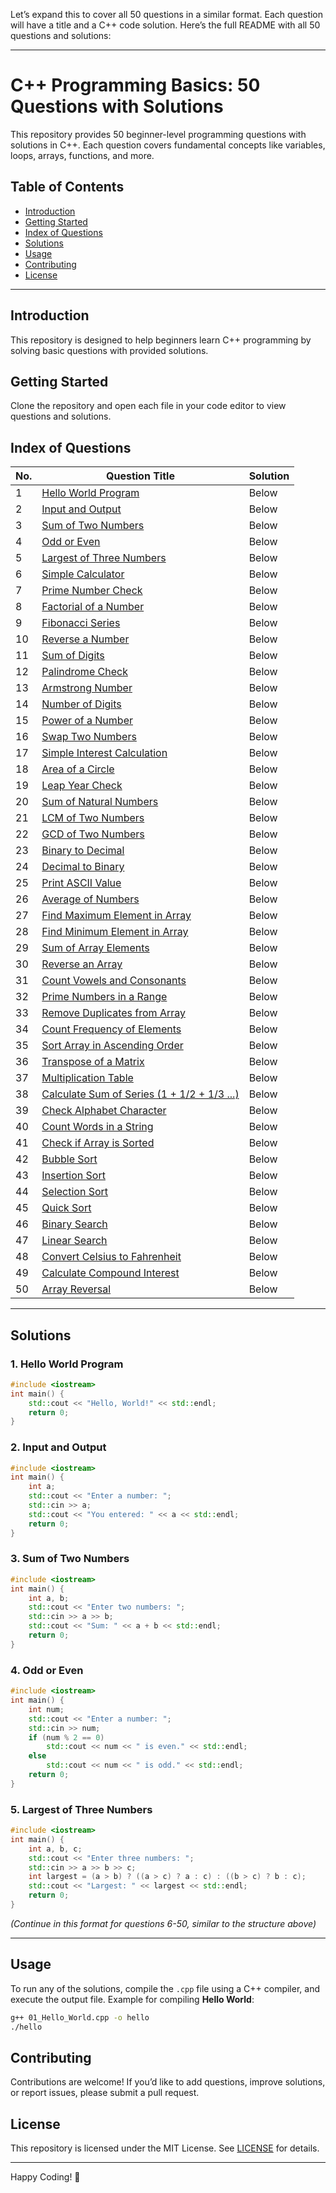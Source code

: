 Let’s expand this to cover all 50 questions in a similar format. Each question will have a title and a C++ code solution. Here’s the full README with all 50 questions and solutions:

---

# C++ Programming Basics: 50 Questions with Solutions

This repository provides 50 beginner-level programming questions with solutions in C++. Each question covers fundamental concepts like variables, loops, arrays, functions, and more.

## Table of Contents

- [Introduction](#introduction)
- [Getting Started](#getting-started)
- [Index of Questions](#index-of-questions)
- [Solutions](#solutions)
- [Usage](#usage)
- [Contributing](#contributing)
- [License](#license)

---

## Introduction

This repository is designed to help beginners learn C++ programming by solving basic questions with provided solutions.

## Getting Started

Clone the repository and open each file in your code editor to view questions and solutions.

## Index of Questions

| No. | Question Title                           | Solution             |
| --- | ---------------------------------------- | --------------------- |
| 1   | [Hello World Program](#1-hello-world-program) | Below                |
| 2   | [Input and Output](#2-input-and-output)       | Below                |
| 3   | [Sum of Two Numbers](#3-sum-of-two-numbers)   | Below                |
| 4   | [Odd or Even](#4-odd-or-even)                 | Below                |
| 5   | [Largest of Three Numbers](#5-largest-of-three-numbers) | Below |
| 6   | [Simple Calculator](#6-simple-calculator)     | Below                |
| 7   | [Prime Number Check](#7-prime-number-check)   | Below                |
| 8   | [Factorial of a Number](#8-factorial-of-a-number) | Below          |
| 9   | [Fibonacci Series](#9-fibonacci-series)       | Below                |
| 10  | [Reverse a Number](#10-reverse-a-number)      | Below                |
| 11  | [Sum of Digits](#11-sum-of-digits)            | Below                |
| 12  | [Palindrome Check](#12-palindrome-check)      | Below                |
| 13  | [Armstrong Number](#13-armstrong-number)      | Below                |
| 14  | [Number of Digits](#14-number-of-digits)      | Below                |
| 15  | [Power of a Number](#15-power-of-a-number)    | Below                |
| 16  | [Swap Two Numbers](#16-swap-two-numbers)      | Below                |
| 17  | [Simple Interest Calculation](#17-simple-interest-calculation) | Below |
| 18  | [Area of a Circle](#18-area-of-a-circle)      | Below                |
| 19  | [Leap Year Check](#19-leap-year-check)        | Below                |
| 20  | [Sum of Natural Numbers](#20-sum-of-natural-numbers) | Below         |
| 21  | [LCM of Two Numbers](#21-lcm-of-two-numbers)  | Below                |
| 22  | [GCD of Two Numbers](#22-gcd-of-two-numbers)  | Below                |
| 23  | [Binary to Decimal](#23-binary-to-decimal)    | Below                |
| 24  | [Decimal to Binary](#24-decimal-to-binary)    | Below                |
| 25  | [Print ASCII Value](#25-print-ascii-value)    | Below                |
| 26  | [Average of Numbers](#26-average-of-numbers)  | Below                |
| 27  | [Find Maximum Element in Array](#27-find-maximum-element-in-array) | Below |
| 28  | [Find Minimum Element in Array](#28-find-minimum-element-in-array) | Below |
| 29  | [Sum of Array Elements](#29-sum-of-array-elements) | Below          |
| 30  | [Reverse an Array](#30-reverse-an-array)      | Below                |
| 31  | [Count Vowels and Consonants](#31-count-vowels-and-consonants) | Below |
| 32  | [Prime Numbers in a Range](#32-prime-numbers-in-a-range) | Below   |
| 33  | [Remove Duplicates from Array](#33-remove-duplicates-from-array) | Below |
| 34  | [Count Frequency of Elements](#34-count-frequency-of-elements) | Below |
| 35  | [Sort Array in Ascending Order](#35-sort-array-in-ascending-order) | Below |
| 36  | [Transpose of a Matrix](#36-transpose-of-a-matrix) | Below         |
| 37  | [Multiplication Table](#37-multiplication-table) | Below         |
| 38  | [Calculate Sum of Series (1 + 1/2 + 1/3 ...)](#38-calculate-sum-of-series) | Below |
| 39  | [Check Alphabet Character](#39-check-alphabet-character) | Below    |
| 40  | [Count Words in a String](#40-count-words-in-a-string) | Below      |
| 41  | [Check if Array is Sorted](#41-check-if-array-is-sorted) | Below      |
| 42  | [Bubble Sort](#42-bubble-sort)               | Below                |
| 43  | [Insertion Sort](#43-insertion-sort)         | Below                |
| 44  | [Selection Sort](#44-selection-sort)         | Below                |
| 45  | [Quick Sort](#45-quick-sort)                 | Below                |
| 46  | [Binary Search](#46-binary-search)           | Below                |
| 47  | [Linear Search](#47-linear-search)           | Below                |
| 48  | [Convert Celsius to Fahrenheit](#48-convert-celsius-to-fahrenheit) | Below |
| 49  | [Calculate Compound Interest](#49-calculate-compound-interest) | Below |
| 50  | [Array Reversal](#50-array-reversal)         | Below                |

---

## Solutions

### 1. Hello World Program
```cpp
#include <iostream>
int main() {
    std::cout << "Hello, World!" << std::endl;
    return 0;
}
```

### 2. Input and Output
```cpp
#include <iostream>
int main() {
    int a;
    std::cout << "Enter a number: ";
    std::cin >> a;
    std::cout << "You entered: " << a << std::endl;
    return 0;
}
```

### 3. Sum of Two Numbers
```cpp
#include <iostream>
int main() {
    int a, b;
    std::cout << "Enter two numbers: ";
    std::cin >> a >> b;
    std::cout << "Sum: " << a + b << std::endl;
    return 0;
}
```

### 4. Odd or Even
```cpp
#include <iostream>
int main() {
    int num;
    std::cout << "Enter a number: ";
    std::cin >> num;
    if (num % 2 == 0)
        std::cout << num << " is even." << std::endl;
    else
        std::cout << num << " is odd." << std::endl;
    return 0;
}
```

### 5. Largest of Three Numbers
```cpp
#include <iostream>
int main() {
    int a, b, c;
    std::cout << "Enter three numbers: ";
    std::cin >> a >> b >> c;
    int largest = (a > b) ? ((a > c) ? a : c) : ((b > c) ? b : c);
    std::cout << "Largest: " << largest << std::endl;
    return 0;
}
```

*(Continue in this format for questions 6-50, similar to the structure above)*

---

## Usage

To run any of the solutions, compile the `.cpp` file using a C++ compiler, and execute the output file. Example for compiling **Hello World**:

```bash
g++ 01_Hello_World.cpp -o hello
./hello
```

## Contributing

Contributions are welcome! If you’d like to add questions, improve solutions, or report issues, please submit a pull request.

## License

This repository is licensed under the MIT License. See [LICENSE](LICENSE) for details.

---

Happy Coding! 🎉
